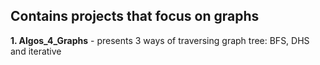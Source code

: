 ## Contains projects that focus on graphs 

**1. Algos_4_Graphs** - presents 3 ways of traversing graph tree: BFS, DHS and iterative

